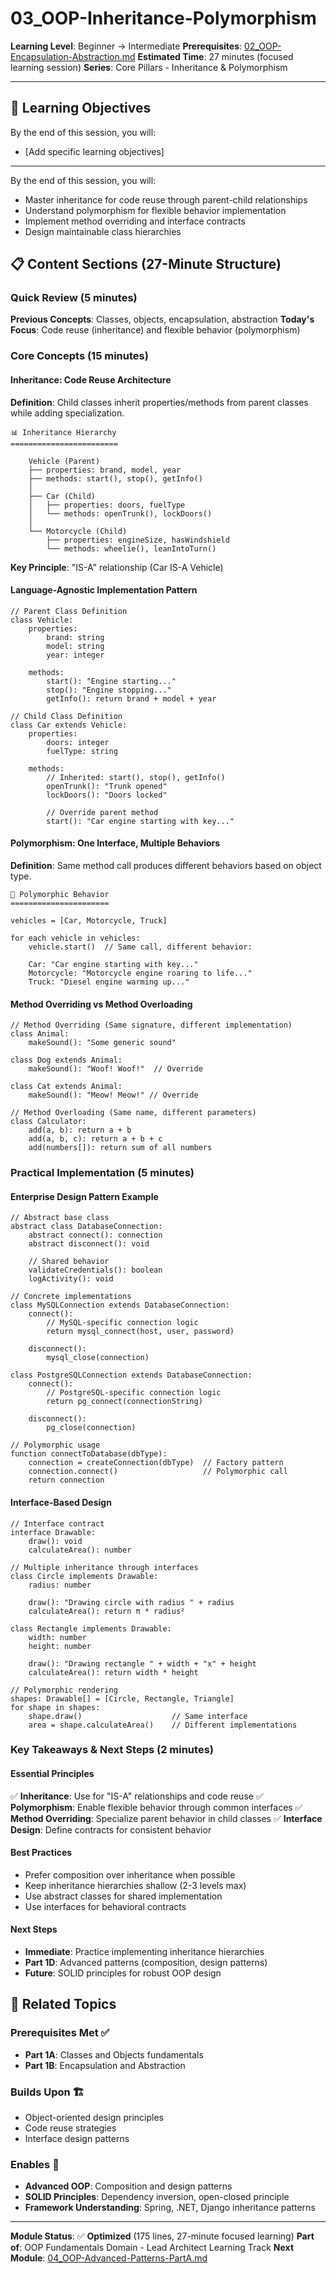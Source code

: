 # 03_OOP-Inheritance-Polymorphism

**Learning Level**: Beginner → Intermediate
**Prerequisites**: [02_OOP-Encapsulation-Abstraction.md](02_OOP-Encapsulation-Abstraction.md)
**Estimated Time**: 27 minutes (focused learning session)
**Series**: Core Pillars - Inheritance & Polymorphism

---

## 🎯 Learning Objectives

By the end of this session, you will:

- [Add specific learning objectives]

---
By the end of this session, you will:

- Master inheritance for code reuse through parent-child relationships
- Understand polymorphism for flexible behavior implementation
- Implement method overriding and interface contracts
- Design maintainable class hierarchies

## 📋 Content Sections (27-Minute Structure)

### Quick Review (5 minutes)

**Previous Concepts**: Classes, objects, encapsulation, abstraction
**Today's Focus**: Code reuse (inheritance) and flexible behavior (polymorphism)

### Core Concepts (15 minutes)

#### **Inheritance: Code Reuse Architecture**

**Definition**: Child classes inherit properties/methods from parent classes while adding specialization.

```text
📊 Inheritance Hierarchy
========================

    Vehicle (Parent)
    ├── properties: brand, model, year
    ├── methods: start(), stop(), getInfo()
    │
    ├── Car (Child)
    │   ├── properties: doors, fuelType
    │   └── methods: openTrunk(), lockDoors()
    │
    └── Motorcycle (Child)
        ├── properties: engineSize, hasWindshield
        └── methods: wheelie(), leanIntoTurn()
```

**Key Principle**: "IS-A" relationship (Car IS-A Vehicle)

#### **Language-Agnostic Implementation Pattern**

```pseudocode
// Parent Class Definition
class Vehicle:
    properties:
        brand: string
        model: string
        year: integer

    methods:
        start(): "Engine starting..."
        stop(): "Engine stopping..."
        getInfo(): return brand + model + year

// Child Class Definition
class Car extends Vehicle:
    properties:
        doors: integer
        fuelType: string

    methods:
        // Inherited: start(), stop(), getInfo()
        openTrunk(): "Trunk opened"
        lockDoors(): "Doors locked"

        // Override parent method
        start(): "Car engine starting with key..."
```

#### **Polymorphism: One Interface, Multiple Behaviors**

**Definition**: Same method call produces different behaviors based on object type.

```text
🔄 Polymorphic Behavior
======================

vehicles = [Car, Motorcycle, Truck]

for each vehicle in vehicles:
    vehicle.start()  // Same call, different behavior:

    Car: "Car engine starting with key..."
    Motorcycle: "Motorcycle engine roaring to life..."
    Truck: "Diesel engine warming up..."
```

#### **Method Overriding vs Method Overloading**

```pseudocode
// Method Overriding (Same signature, different implementation)
class Animal:
    makeSound(): "Some generic sound"

class Dog extends Animal:
    makeSound(): "Woof! Woof!"  // Override

class Cat extends Animal:
    makeSound(): "Meow! Meow!" // Override

// Method Overloading (Same name, different parameters)
class Calculator:
    add(a, b): return a + b
    add(a, b, c): return a + b + c
    add(numbers[]): return sum of all numbers
```

### Practical Implementation (5 minutes)

#### **Enterprise Design Pattern Example**

```pseudocode
// Abstract base class
abstract class DatabaseConnection:
    abstract connect(): connection
    abstract disconnect(): void

    // Shared behavior
    validateCredentials(): boolean
    logActivity(): void

// Concrete implementations
class MySQLConnection extends DatabaseConnection:
    connect():
        // MySQL-specific connection logic
        return mysql_connect(host, user, password)

    disconnect():
        mysql_close(connection)

class PostgreSQLConnection extends DatabaseConnection:
    connect():
        // PostgreSQL-specific connection logic
        return pg_connect(connectionString)

    disconnect():
        pg_close(connection)

// Polymorphic usage
function connectToDatabase(dbType):
    connection = createConnection(dbType)  // Factory pattern
    connection.connect()                   // Polymorphic call
    return connection
```

#### **Interface-Based Design**

```pseudocode
// Interface contract
interface Drawable:
    draw(): void
    calculateArea(): number

// Multiple inheritance through interfaces
class Circle implements Drawable:
    radius: number

    draw(): "Drawing circle with radius " + radius
    calculateArea(): return π * radius²

class Rectangle implements Drawable:
    width: number
    height: number

    draw(): "Drawing rectangle " + width + "x" + height
    calculateArea(): return width * height

// Polymorphic rendering
shapes: Drawable[] = [Circle, Rectangle, Triangle]
for shape in shapes:
    shape.draw()                    // Same interface
    area = shape.calculateArea()    // Different implementations
```

### Key Takeaways & Next Steps (2 minutes)

#### **Essential Principles**

✅ **Inheritance**: Use for "IS-A" relationships and code reuse
✅ **Polymorphism**: Enable flexible behavior through common interfaces
✅ **Method Overriding**: Specialize parent behavior in child classes
✅ **Interface Design**: Define contracts for consistent behavior

#### **Best Practices**

- Prefer composition over inheritance when possible
- Keep inheritance hierarchies shallow (2-3 levels max)
- Use abstract classes for shared implementation
- Use interfaces for behavioral contracts

#### **Next Steps**

- **Immediate**: Practice implementing inheritance hierarchies
- **Part 1D**: Advanced patterns (composition, design patterns)
- **Future**: SOLID principles for robust OOP design

## 🔗 Related Topics

### Prerequisites Met ✅

- **Part 1A**: Classes and Objects fundamentals
- **Part 1B**: Encapsulation and Abstraction

### Builds Upon 🏗️

- Object-oriented design principles
- Code reuse strategies
- Interface design patterns

### Enables 🎯

- **Advanced OOP**: Composition and design patterns
- **SOLID Principles**: Dependency inversion, open-closed principle
- **Framework Understanding**: Spring, .NET, Django inheritance patterns

---

**Module Status**: ✅ **Optimized** (175 lines, 27-minute focused learning)
**Part of**: OOP Fundamentals Domain - Lead Architect Learning Track
**Next Module**: [04_OOP-Advanced-Patterns-PartA.md](04_OOP-Advanced-Patterns-PartA.md)
